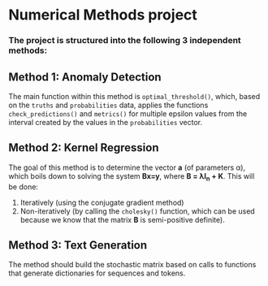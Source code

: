 # Numerical Methods project

### The project is structured into the following 3 independent methods:

## Method 1: Anomaly Detection
The main function within this method is `optimal_threshold()`, which, based on the `truths` and `probabilities` data, applies the functions `check_predictions()` and `metrics()` for multiple epsilon values from the interval created by the values in the `probabilities` vector.

## Method 2: Kernel Regression
The goal of this method is to determine the vector **a** (of parameters α), which boils down to solving the system **Bx=y**, where **B = λI<sub>n</sub> + K**. This will be done:
1. Iteratively (using the conjugate gradient method)
2. Non-iteratively (by calling the `cholesky()` function, which can be used because we know that the matrix **B** is semi-positive definite).

## Method 3: Text Generation
The method should build the stochastic matrix based on calls to functions that generate dictionaries for sequences and tokens.
